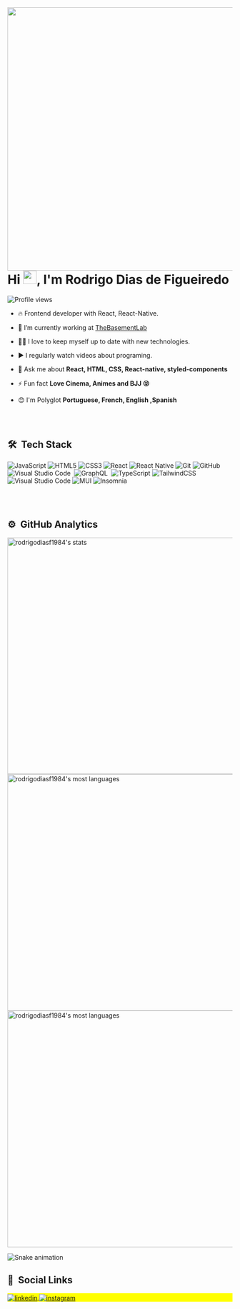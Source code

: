 
<img align="right" height="590em" src="https://raw.githubusercontent.com/gist/rodrigodiasf1984/d1e659563cf8f71f65e5a7e855cb3446/raw/d3fabcb837ff61769093748b382313a5d6b72714/githubcard.svg"/>
<h1 align="left">Hi <img src="https://raw.githubusercontent.com/kaueMarques/kaueMarques/master/hi.gif" width="30px">, I'm Rodrigo Dias de Figueiredo</h1>
<p align="left"> <img src="https://komarev.com/ghpvc/?username=rodrigodiasf1984&color=yellow" alt="Profile views" /> </p>

- 🔥 Frontend developer with React, React-Native.

- 🔭 I’m currently working at [TheBasementLab](https://www.thebasement.io/)

- 👨‍💻 I love to keep myself up to date with new technologies.

- ▶️ I regularly watch videos about programing.

- 💬 Ask me about **React, HTML, CSS, React-native, styled-components**

- ⚡ Fun fact **Love Cinema, Animes and BJJ 😜**

- 😊 I'm Polyglot **Portuguese, French, English ,Spanish**  

<br><br>

## 🛠 &nbsp;Tech Stack

![JavaScript](https://img.shields.io/badge/javascript-%23323330.svg?style=for-the-badge&logo=javascript&logoColor=%23F7DF1E)
![HTML5](https://img.shields.io/badge/html5-%23E34F26.svg?style=for-the-badge&logo=html5&logoColor=white)
![CSS3](https://img.shields.io/badge/css3-%231572B6.svg?style=for-the-badge&logo=css3&logoColor=white)
![React](https://img.shields.io/badge/react-%2320232a.svg?style=for-the-badge&logo=react&logoColor=%2361DAFB)
![React Native](https://img.shields.io/badge/react_native-%2320232a.svg?style=for-the-badge&logo=react&logoColor=%2361DAFB)
![Git](https://img.shields.io/badge/git-%23F05033.svg?style=for-the-badge&logo=git&logoColor=white)
![GitHub](https://img.shields.io/badge/github-%23121011.svg?style=for-the-badge&logo=github&logoColor=white)
![Visual Studio Code](https://img.shields.io/badge/-Visual%20Studio%20Code-05122A?style=flat&logo=visual-studio-code&logoColor=007ACC)&nbsp;
![GraphQL](https://img.shields.io/badge/-GraphQL-E10098?style=for-the-badge&logo=graphql&logoColor=white)&nbsp;
![TypeScript](https://img.shields.io/badge/typescript-%23007ACC.svg?style=for-the-badge&logo=typescript&logoColor=white)
![TailwindCSS](https://img.shields.io/badge/tailwindcss-%2338B2AC.svg?style=for-the-badge&logo=tailwind-css&logoColor=white)
![Visual Studio Code](https://img.shields.io/badge/Visual%20Studio%20Code-0078d7.svg?style=for-the-badge&logo=visual-studio-code&logoColor=white)
![MUI](https://img.shields.io/badge/MUI-%230081CB.svg?style=for-the-badge&logo=mui&logoColor=white)
![Insomnia](https://img.shields.io/badge/Insomnia-black?style=for-the-badge&logo=insomnia&logoColor=5849BE)

<br><br>

## ⚙️ &nbsp;GitHub Analytics

<p align="left">
<img width="530em" src="https://github-readme-stats.vercel.app/api?username=rodrigodiasf1984&show_icons=true&theme=vision-friendly-dark" alt="rodrigodiasf1984's stats"/>
<img width="530em" src="https://github-readme-stats.vercel.app/api/top-langs/?username=rodrigodiasf1984&layout=compact&theme=vision-friendly-dark" alt="rodrigodiasf1984's most languages"/>
<img width="530em" src="https://github-readme-streak-stats.herokuapp.com/?user=rodrigodiasf1984&theme=highcontrast" alt="rodrigodiasf1984's most languages"/>
</p>

![Snake animation](https://github.com/rodrigodiasf1984/rodrigodiasf1984/blob/output/github-contribution-grid-snake.svg)

## 📢 &nbsp;Social Links

<p align="left" style="background:yellow">
<a href="https://www.linkedin.com/in/rodrigodiasdefigueiredo/" target="_blank">
  <img align="center" src="https://img.shields.io/badge/linkedin-%230077B5.svg?style=for-the-badge&logo=linkedin&logoColor=white" alt="linkedin"/>
</a>
<a href="https://www.instagram.com/rodrigodiasdefigueiredo/" target="_blank">
 <img align="center" src="https://img.shields.io/badge/Instagram-%23E4405F.svg?style=for-the-badge&logo=Instagram&logoColor=white" alt="instagram"/>
</a>
</p>
